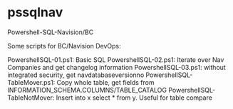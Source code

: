 # pssqlnav
Powershell-SQL-Navision/BC

Some scripts for BC/Navision DevOps:

PowershellSQL-01.ps1: Basic SQL
PowershellSQL-02.ps1: Iterate over Nav Companies and get changelog information
PowershellSQL-03.ps1: without integrated security, get navdatabaseversionno
PowershellSQL-TableMover.ps1: Copy whole table, get fields from INFORMATION_SCHEMA.COLUMNS/TABLE_CATALOG
PowershellSQL-TableNotMover: Insert into x select * from y. Useful for table compare
